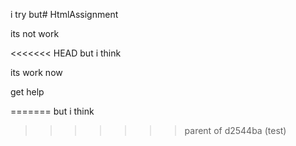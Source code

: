  i try but# HtmlAssignment

 its not work

<<<<<<< HEAD
 but i think 

 its work now 

 get help

 
=======
 but i think 
>>>>>>> parent of d2544ba (test)
